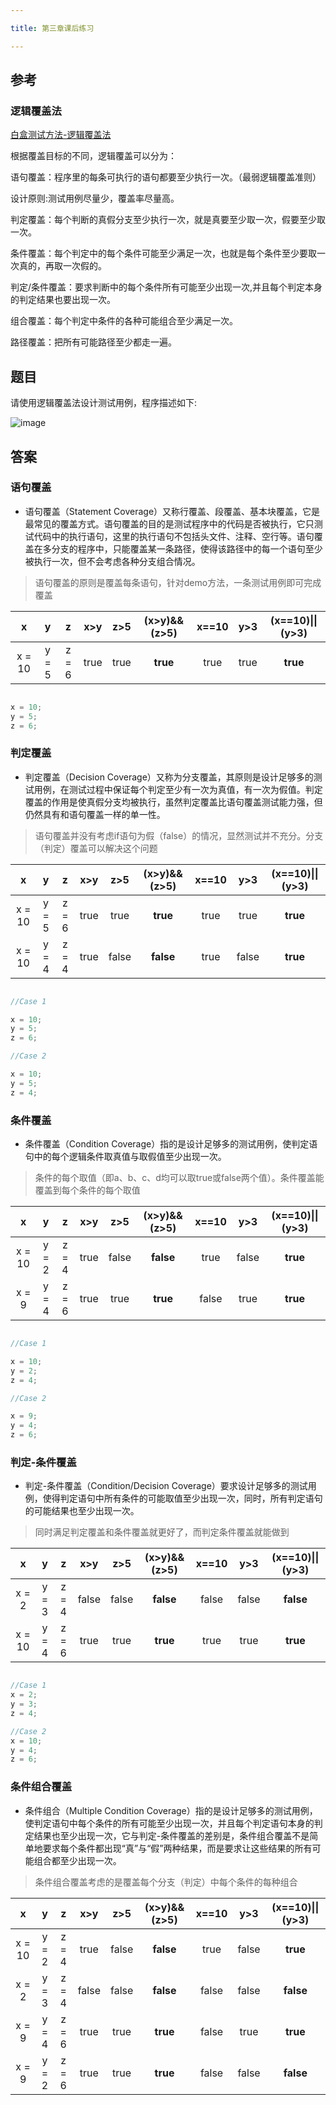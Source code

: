 ```yaml
---

title: 第三章课后练习

---
```


## 参考

### 逻辑覆盖法

[白盒测试方法-逻辑覆盖法](https://blog.csdn.net/IT_heima/article/details/124943269)

根据覆盖目标的不同，逻辑覆盖可以分为：

语句覆盖：程序里的每条可执行的语句都要至少执行一次。（最弱逻辑覆盖准则）

设计原则:测试用例尽量少，覆盖率尽量高。

判定覆盖：每个判断的真假分支至少执行一次，就是真要至少取一次，假要至少取一次。

条件覆盖：每个判定中的每个条件可能至少满足一次，也就是每个条件至少要取一次真的，再取一次假的。

判定/条件覆盖：要求判断中的每个条件所有可能至少出现一次,并且每个判定本身的判定结果也要出现一次。

组合覆盖：每个判定中条件的各种可能组合至少满足一次。

路径覆盖：把所有可能路径至少都走一遍。

## 题目

请使用逻辑覆盖法设计测试用例，程序描述如下:

![image](http://cyberdownload.anrunlu.net/20071157-1632968735968.png)

## 答案

### 语句覆盖

- 语句覆盖（Statement Coverage）又称行覆盖、段覆盖、基本块覆盖，它是最常见的覆盖方式。语句覆盖的目的是测试程序中的代码是否被执行，它只测试代码中的执行语句，这里的执行语句不包括头文件、注释、空行等。语句覆盖在多分支的程序中，只能覆盖某一条路径，使得该路径中的每一个语句至少被执行一次，但不会考虑各种分支组合情况。

> 语句覆盖的原则是覆盖每条语句，针对demo方法，一条测试用例即可完成覆盖

|x|y|z|x>y|z>5|**(x>y)&&(z>5)**|x==10|y>3|**(x==10)\|\|(y>3)**|
|:--:|:--:|:--:|:--:|:--:|:--:|:--:|:--:|:--:|
|x = 10|y = 5|z = 6|true|true|**true**|true|true|**true**|

```C

x = 10;
y = 5;
z = 6;

```

### 判定覆盖

- 判定覆盖（Decision Coverage）又称为分支覆盖，其原则是设计足够多的测试用例，在测试过程中保证每个判定至少有一次为真值，有一次为假值。判定覆盖的作用是使真假分支均被执行，虽然判定覆盖比语句覆盖测试能力强，但仍然具有和语句覆盖一样的单一性。

> 语句覆盖并没有考虑if语句为假（false）的情况，显然测试并不充分。分支（判定）覆盖可以解决这个问题

|x|y|z|x>y|z>5|**(x>y)&&(z>5)**|x==10|y>3|**(x==10)\|\|(y>3)**|
|:--:|:--:|:--:|:--:|:--:|:--:|:--:|:--:|:--:|
|x = 10|y = 5|z = 6|true|true|**true**|true|true|**true**|
|x = 10|y = 4|z = 4|true|false|**false**|true|false|**true**|

```C

//Case 1

x = 10;
y = 5;
z = 6;

//Case 2

x = 10;
y = 5;
z = 4;

```

### 条件覆盖

- 条件覆盖（Condition Coverage）指的是设计足够多的测试用例，使判定语句中的每个逻辑条件取真值与取假值至少出现一次。

> 条件的每个取值（即a、b、c、d均可以取true或false两个值）。条件覆盖能覆盖到每个条件的每个取值

|x|y|z|x>y|z>5|**(x>y)&&(z>5)**|x==10|y>3|**(x==10)\|\|(y>3)**|
|:--:|:--:|:--:|:--:|:--:|:--:|:--:|:--:|:--:|
|x = 10|y = 2|z = 4|true|false|**false**|true|false|**true**|
|x = 9|y = 4|z = 6|true|true|**true**|false|true|**true**|

```C

//Case 1

x = 10;
y = 2;
z = 4;

//Case 2

x = 9;
y = 4;
z = 6;

```

### 判定-条件覆盖

- 判定-条件覆盖（Condition/Decision Coverage）要求设计足够多的测试用例，使得判定语句中所有条件的可能取值至少出现一次，同时，所有判定语句的可能结果也至少出现一次。

> 同时满足判定覆盖和条件覆盖就更好了，而判定条件覆盖就能做到

|x|y|z|x>y|z>5|**(x>y)&&(z>5)**|x==10|y>3|**(x==10)\|\|(y>3)**|
|:--:|:--:|:--:|:--:|:--:|:--:|:--:|:--:|:--:|
|x = 2|y = 3|z = 4|false|false|**false**|false|false|**false**|
|x = 10|y = 4|z = 6|true|true|**true**|true|true|**true**|

```C

//Case 1
x = 2;
y = 3;
z = 4;

//Case 2
x = 10;
y = 4;
z = 6;

```

### 条件组合覆盖

- 条件组合（Multiple Condition Coverage）指的是设计足够多的测试用例，使判定语句中每个条件的所有可能至少出现一次，并且每个判定语句本身的判定结果也至少出现一次，它与判定-条件覆盖的差别是，条件组合覆盖不是简单地要求每个条件都出现“真”与“假”两种结果，而是要求让这些结果的所有可能组合都至少出现一次。

> 条件组合覆盖考虑的是覆盖每个分支（判定）中每个条件的每种组合

|x|y|z|x>y|z>5|**(x>y)&&(z>5)**|x==10|y>3|**(x==10)\|\|(y>3)**|
|:--:|:--:|:--:|:--:|:--:|:--:|:--:|:--:|:--:|
|x = 10|y = 2|z = 4|true|false|**false**|true|false|**true**|
|x = 2|y = 3|z = 4|false|false|**false**|false|false|**false**|
|x = 9|y = 4|z = 6|true|true|**true**|false|true|**true**|
|x = 9|y = 2|z = 6|true|true|**true**|false|false|**false**|

```C



```
